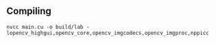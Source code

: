 ## Compiling

`nvcc main.cu -o build/lab -lopencv_highgui,opencv_core,opencv_imgcodecs,opencv_imgproc,nppicc`

